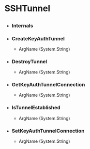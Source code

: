 # SSHTunnel
## 

- ### Internals
    
- ### CreateKeyAuthTunnel
      
    - ArgName (System.String)  
        
- ### DestroyTunnel
      
    - ArgName (System.String)  
        
- ### GetKeyAuthTunnelConnection
      
    - ArgName (System.String)  
        
- ### IsTunnelEstablished
      
    - ArgName (System.String)  
        
- ### SetKeyAuthTunnelConnection
      
    - ArgName (System.String)  
        
